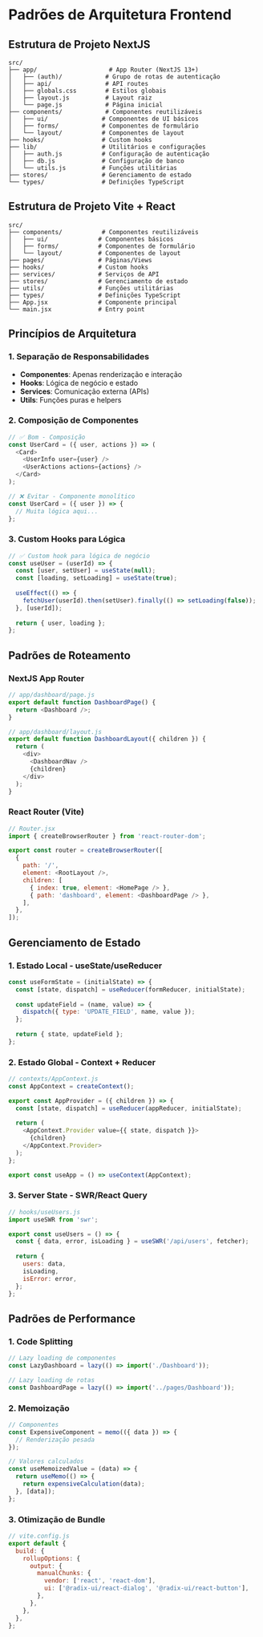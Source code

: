 # Padrões de Arquitetura Frontend

## Estrutura de Projeto NextJS

```
src/
├── app/                    # App Router (NextJS 13+)
│   ├── (auth)/            # Grupo de rotas de autenticação
│   ├── api/               # API routes
│   ├── globals.css        # Estilos globais
│   ├── layout.js          # Layout raiz
│   └── page.js            # Página inicial
├── components/            # Componentes reutilizáveis
│   ├── ui/               # Componentes de UI básicos
│   ├── forms/            # Componentes de formulário
│   └── layout/           # Componentes de layout
├── hooks/                # Custom hooks
├── lib/                  # Utilitários e configurações
│   ├── auth.js           # Configuração de autenticação
│   ├── db.js             # Configuração de banco
│   └── utils.js          # Funções utilitárias
├── stores/               # Gerenciamento de estado
└── types/                # Definições TypeScript
```

## Estrutura de Projeto Vite + React

```
src/
├── components/           # Componentes reutilizáveis
│   ├── ui/              # Componentes básicos
│   ├── forms/           # Componentes de formulário
│   └── layout/          # Componentes de layout
├── pages/               # Páginas/Views
├── hooks/               # Custom hooks
├── services/            # Serviços de API
├── stores/              # Gerenciamento de estado
├── utils/               # Funções utilitárias
├── types/               # Definições TypeScript
├── App.jsx              # Componente principal
└── main.jsx             # Entry point
```

## Princípios de Arquitetura

### 1. Separação de Responsabilidades
- **Componentes**: Apenas renderização e interação
- **Hooks**: Lógica de negócio e estado
- **Services**: Comunicação externa (APIs)
- **Utils**: Funções puras e helpers

### 2. Composição de Componentes
```javascript
// ✅ Bom - Composição
const UserCard = ({ user, actions }) => (
  <Card>
    <UserInfo user={user} />
    <UserActions actions={actions} />
  </Card>
);

// ❌ Evitar - Componente monolítico
const UserCard = ({ user }) => {
  // Muita lógica aqui...
};
```

### 3. Custom Hooks para Lógica
```javascript
// ✅ Custom hook para lógica de negócio
const useUser = (userId) => {
  const [user, setUser] = useState(null);
  const [loading, setLoading] = useState(true);
  
  useEffect(() => {
    fetchUser(userId).then(setUser).finally(() => setLoading(false));
  }, [userId]);
  
  return { user, loading };
};
```

## Padrões de Roteamento

### NextJS App Router
```javascript
// app/dashboard/page.js
export default function DashboardPage() {
  return <Dashboard />;
}

// app/dashboard/layout.js
export default function DashboardLayout({ children }) {
  return (
    <div>
      <DashboardNav />
      {children}
    </div>
  );
}
```

### React Router (Vite)
```javascript
// Router.jsx
import { createBrowserRouter } from 'react-router-dom';

export const router = createBrowserRouter([
  {
    path: '/',
    element: <RootLayout />,
    children: [
      { index: true, element: <HomePage /> },
      { path: 'dashboard', element: <DashboardPage /> },
    ],
  },
]);
```

## Gerenciamento de Estado

### 1. Estado Local - useState/useReducer
```javascript
const useFormState = (initialState) => {
  const [state, dispatch] = useReducer(formReducer, initialState);
  
  const updateField = (name, value) => {
    dispatch({ type: 'UPDATE_FIELD', name, value });
  };
  
  return { state, updateField };
};
```

### 2. Estado Global - Context + Reducer
```javascript
// contexts/AppContext.js
const AppContext = createContext();

export const AppProvider = ({ children }) => {
  const [state, dispatch] = useReducer(appReducer, initialState);
  
  return (
    <AppContext.Provider value={{ state, dispatch }}>
      {children}
    </AppContext.Provider>
  );
};

export const useApp = () => useContext(AppContext);
```

### 3. Server State - SWR/React Query
```javascript
// hooks/useUsers.js
import useSWR from 'swr';

export const useUsers = () => {
  const { data, error, isLoading } = useSWR('/api/users', fetcher);
  
  return {
    users: data,
    isLoading,
    isError: error,
  };
};
```

## Padrões de Performance

### 1. Code Splitting
```javascript
// Lazy loading de componentes
const LazyDashboard = lazy(() => import('./Dashboard'));

// Lazy loading de rotas
const DashboardPage = lazy(() => import('../pages/Dashboard'));
```

### 2. Memoização
```javascript
// Componentes
const ExpensiveComponent = memo(({ data }) => {
  // Renderização pesada
});

// Valores calculados
const useMemoizedValue = (data) => {
  return useMemo(() => {
    return expensiveCalculation(data);
  }, [data]);
};
```

### 3. Otimização de Bundle
```javascript
// vite.config.js
export default {
  build: {
    rollupOptions: {
      output: {
        manualChunks: {
          vendor: ['react', 'react-dom'],
          ui: ['@radix-ui/react-dialog', '@radix-ui/react-button'],
        },
      },
    },
  },
};
```